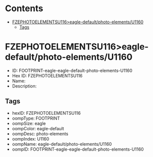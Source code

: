 



Contents
========

* [FZEPHOTOELEMENTSU116>eagle-default/photo-elements/U1160](#fzephotoelementsu116eagle-defaultphoto-elementsu1160)
	* [Tags](#tags)

# FZEPHOTOELEMENTSU116>eagle-default/photo-elements/U1160

- ID: FOOTPRINT-eagle-eagle-default-photo-elements-U1160
- Hex ID: FZEPHOTOELEMENTSU116
- Name: 
- Description: 

## Tags

- hexID: FZEPHOTOELEMENTSU116
- oompType: FOOTPRINT
- oompSize: eagle
- oompColor: eagle-default
- oompDesc: photo-elements
- oompIndex: U1160
- oompName: eagle-default/photo-elements/U1160
- oompID: FOOTPRINT-eagle-eagle-default-photo-elements-U1160
